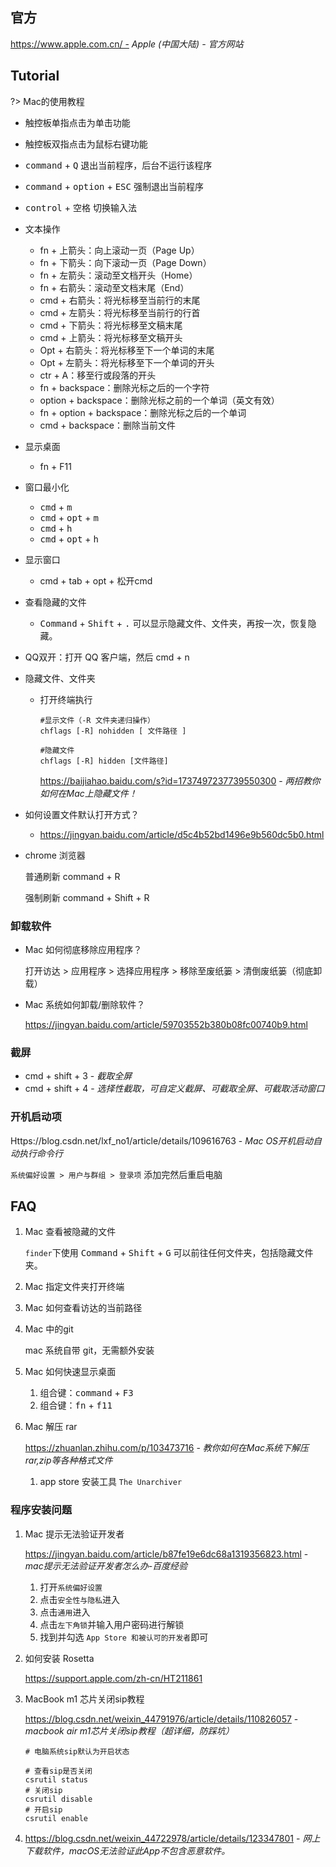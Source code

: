 ## 官方

https://www.apple.com.cn/ - *Apple (中国大陆) - 官方网站*

## Tutorial

?> Mac的使用教程

- 触控板单指点击为单击功能
- 触控板双指点击为鼠标右键功能
- <kbd>command</kbd> + <kbd>Q</kbd> 退出当前程序，后台不运行该程序
- <kbd>command</kbd> + <kbd>option</kbd> + <kbd>ESC</kbd> 强制退出当前程序
- <kbd>control</kbd> + <kbd>空格</kbd> 切换输入法
- 文本操作
  - fn + 上箭头：向上滚动一页（Page Up）
  - fn + 下箭头：向下滚动一页（Page Down）
  - fn + 左箭头：滚动至文档开头（Home）
  - fn + 右箭头：滚动至文档末尾（End）
  - cmd + 右箭头：将光标移至当前行的末尾
  - cmd + 左箭头：将光标移至当前行的行首
  - cmd + 下箭头：将光标移至文稿末尾
  - cmd + 上箭头：将光标移至文稿开头
  - Opt + 右箭头：将光标移至下一个单词的末尾
  - Opt + 左箭头：将光标移至下一个单词的开头
  - ctr + A：移至行或段落的开头
  - fn + backspace：删除光标之后的一个字符
  - option + backspace：删除光标之前的一个单词（英文有效）
  - fn + option + backspace：删除光标之后的一个单词
  - cmd + backspace：删除当前文件

- 显示桌面
  - fn + F11

- 窗口最小化
  - <kbd>cmd</kbd> + <kbd>m</kbd>
  - <kbd>cmd</kbd> + <kbd>opt</kbd> + <kbd>m</kbd>
  - <kbd>cmd</kbd> + <kbd>h</kbd>
  - <kbd>cmd</kbd> + <kbd>opt</kbd> + <kbd>h</kbd>

- 显示窗口
  - cmd + tab + opt + 松开cmd

- 查看隐藏的文件
  - <kbd>Command</kbd> + <kbd>Shift</kbd> + <kbd>.</kbd> 可以显示隐藏文件、文件夹，再按一次，恢复隐藏。

- QQ双开：打开 QQ 客户端，然后 cmd + n

- 隐藏文件、文件夹
    - 打开终端执行

        ```shell
        #显示文件（-R 文件夹递归操作）
        chflags [-R] nohidden [ 文件路径 ]
        
        #隐藏文件
        chflags [-R] hidden [文件路径]
        ```
        
        https://baijiahao.baidu.com/s?id=1737497237739550300 - *两招教你如何在Mac上隐藏文件！*

- 如何设置文件默认打开方式？
    - https://jingyan.baidu.com/article/d5c4b52bd1496e9b560dc5b0.html

- chrome 浏览器

  普通刷新 command + R

  强制刷新 command + Shift + R

### 卸载软件

- Mac 如何彻底移除应用程序？

  打开访达 > 应用程序 > 选择应用程序 > 移除至废纸篓 > 清倒废纸篓（彻底卸载）

- Mac 系统如何卸载/删除软件？

  https://jingyan.baidu.com/article/59703552b380b08fc00740b9.html

### 截屏

- cmd + shift + 3 - *截取全屏*
- cmd + shift + 4 - *选择性截取，可自定义截屏、可截取全屏、可截取活动窗口*

### 开机启动项

Https://blog.csdn.net/lxf_no1/article/details/109616763 - *Mac OS开机启动自动执行命令行*

`系统偏好设置 > 用户与群组 > 登录项` 添加完然后重启电脑

## FAQ

1. Mac 查看被隐藏的文件

   `finder`下使用 <kbd>Command</kbd> + <kbd>Shift</kbd> + <kbd>G</kbd> 可以前往任何文件夹，包括隐藏文件夹。

2. Mac 指定文件夹打开终端

3. Mac 如何查看访达的当前路径

4. Mac 中的git

   mac 系统自带 git，无需额外安装

6. Mac 如何快速显示桌面

   1. 组合键：<kbd>command</kbd> + <kbd>F3</kbd>
   2. 组合键：<kbd>fn</kbd> + <kbd>f11</kbd>

7. Mac 解压 rar

   https://zhuanlan.zhihu.com/p/103473716 - *教你如何在Mac系统下解压rar,zip等各种格式文件*

   1. app store 安装工具 `The Unarchiver`



### 程序安装问题

1. Mac 提示无法验证开发者

   https://jingyan.baidu.com/article/b87fe19e6dc68a1319356823.html - *mac提示无法验证开发者怎么办-百度经验*

   1. 打开`系统偏好设置`
   2. 点击`安全性与隐私`进入
   3. 点击`通用`进入
   4. 点击`左下角锁`并输入用户密码进行解锁
   5. 找到并勾选 `App Store 和被认可的开发者`即可

2. 如何安装 Rosetta

   https://support.apple.com/zh-cn/HT211861

3. MacBook m1 芯片关闭sip教程

   https://blog.csdn.net/weixin_44791976/article/details/110826057 - *macbook air m1芯片关闭sip教程（超详细，防踩坑）*

   ```shell
   # 电脑系统sip默认为开启状态
   
   # 查看sip是否关闭
   csrutil status
   # 关闭sip
   csrutil disable
   # 开启sip
   csrutil enable
   ```

4. https://blog.csdn.net/weixin_44722978/article/details/123347801 - *网上下载软件，macOS无法验证此App不包含恶意软件。*
